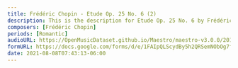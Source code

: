 ```yaml
---
title: Frédéric Chopin - Etude Op. 25 No. 6 (2)
description: This is the description for Etude Op. 25 No. 6 by Frédéric Chopin
composers: [Frédéric Chopin]
periods: [Romantic]
audioURL: https://OpenMusicDataset.github.io/Maestro/maestro-v3.0.0/2013/ORIG-MIDI_01_7_6_13_Group__MID--AUDIO_03_R1_2013_wav--3.midi
formURL: https://docs.google.com/forms/d/e/1FAIpQLScydBy5h2QRSemNObOg7fEza7bSSu4UOYf3_6Ig17KHI9vrXA/viewform
date: 2021-08-08T07:43:13-06:00
---
```

